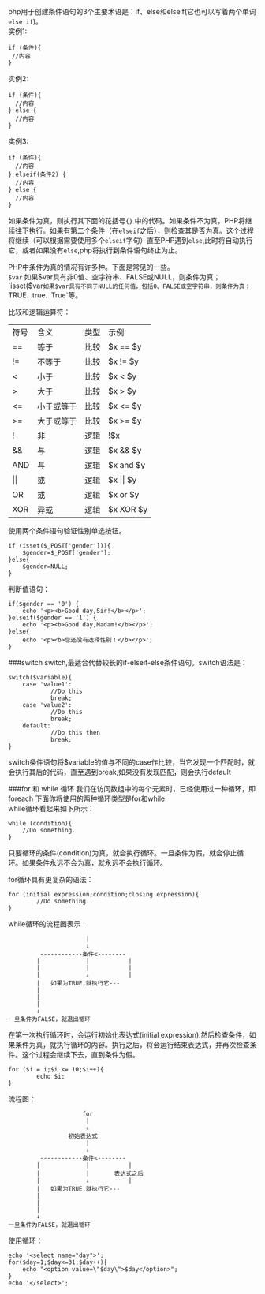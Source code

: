php用于创建条件语句的3个主要术语是：if、else和elseif(它也可以写着两个单词 `else if`)。    
实例1:

    if (条件){
     //内容
    }

实例2:

    if (条件){
      //内容
    } else {
      //内容
    }

实例3:

    if (条件){
      //内容
    } elseif(条件2) {
      //内容
    } else {
      //内容
    }

如果条件为真，则执行其下面的花括号`{}` 中的代码。如果条件不为真，PHP将继续往下执行。如果有第二个条件（在`elseif`之后），则检查其是否为真。这个过程将继续（可以根据需要使用多个`elseif`字句）直至PHP遇到`else`,此时将自动执行它，或者如果没有`else`,php将执行到条件语句终止为止。
          
PHP中条件为真的情况有许多种。下面是常见的一些。         
`$var` 如果$var具有非0值、空字符串、FALSE或NULL，则条件为真；            
`isset($var` 如果$var具有不同于NULL的任何值，包括0、FALSE或空字符串，则条件为真；             
`TRUE`、`true`、`True`等。    

比较和逻辑运算符：
<table>
<tr><td>符号</td><td>含义</td><td>类型</td><td>示例</td></tr>
<tr><td>==</td><td>等于</td><td>比较</td><td>$x == $y</td></tr>
<tr><td>!=</td><td>不等于</td><td>比较</td><td>$x != $y</td></tr>
<tr><td>&lt;</td><td>小于</td><td>比较</td><td>$x <  $y</td></tr>
<tr><td>&gt;</td><td>大于</td><td>比较</td><td>$x >  $y</td></tr>
<tr><td>&lt;=</td><td>小于或等于</td><td>比较</td><td>$x <= $y</td></tr>
<tr><td>&gt;=</td><td>大于或等于</td><td>比较</td><td>$x >= $y</td></tr>
<tr><td>!</td><td>非</td><td>逻辑</td><td>!$x</td></tr>
<tr><td>&&</td><td>与</td><td>逻辑</td><td>$x && $y</td></tr>
<tr><td>AND</td><td>与</td><td>逻辑</td><td>$x and $y</td></tr>
<tr><td>||</td><td>或</td><td>逻辑</td><td>$x || $y</td></tr>
<tr><td>OR</td><td>或</td><td>逻辑</td><td>$x or $y</td></tr>
<tr><td>XOR</td><td>异或</td><td>逻辑</td><td>$x XOR $y</td></tr>
</table>
使用两个条件语句验证性别单选按钮。

    if (isset($_POST['gender'])){
        $gender=$_POST['gender'];
    }else{
    	$gender=NULL;
    }

判断值语句：

    if($gender == '0') {
        echo '<p><b>Good day,Sir!</b></p>';
    }elseif($gender == '1') {
    	echo '<p><b>Good day,Madam!</b></p>';
    }else{
    	echo '<p><b>您还没有选择性别！</b></p>';
    }

###switch
switch,最适合代替较长的if-elseif-else条件语句。switch语法是：

    switch($variable){
        case 'value1':
                //Do this
                break;
        case 'value2':
                //Do this
                break;
        default:
                //Do this then
                break;
    }

switch条件语句将$variable的值与不同的case作比较，当它发现一个匹配时，就会执行其后的代码，直至遇到break,如果没有发现匹配，则会执行default

###for 和 while 循环
我们在访问数组中的每个元素时，已经使用过一种循环，即 foreach 下面你将使用的两种循环类型是for和while   
while循环看起来如下所示：

    while (condition){
		//Do something.
	}

只要循环的条件(condition)为真，就会执行循环。一旦条件为假，就会停止循环。如果条件永远不会为真，就永远不会执行循环。

for循环具有更复杂的语法：

	for (initial expression;condition;closing expression){
			//Do something.
	}

while循环的流程图表示：
	
						  |
				          ↓
			 ------------条件<--------
			|             |           |
			|	          |           |
			|	          ↓           |
			|	如果为TRUE,就执行它---
			|	
		    |
			|
			↓
    一旦条件为FALSE，就退出循环			

在第一次执行循环时，会运行初始化表达式(initial expression).然后检查条件，如果条件为真，就执行循环的内容。执行之后，将会运行结束表达式，并再次检查条件。这个过程会继续下去，直到条件为假。

	for ($i = i;$i <= 10;$i++){
			echo $i;
	}

流程图：

						 for
						  |
						  ↓
					 初始表达式
						  |
				          ↓
			 ------------条件<--------
			|             |           |
			|	          |       表达式之后
			|	          ↓           |
			|	如果为TRUE,就执行它---
			|	
		    |
			|
			↓
    一旦条件为FALSE，就退出循环

使用循环：

	echo '<select name="day">';
	for($day=1;$day<=31;$day++){
		echo "<option value=\"$day\">$day</option>";
	}
	echo '</select>';


